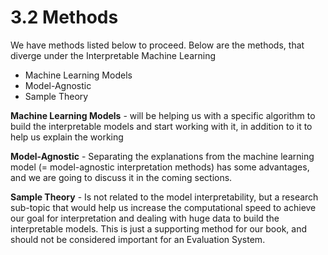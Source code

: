 # 3.2 Methods

We have methods listed below to proceed. Below are the methods, that diverge under the Interpretable Machine Learning

* Machine Learning Models
* Model-Agnostic
* Sample Theory

**Machine Learning Models** - will be helping us with a specific algorithm to build the interpretable models and start working with it, in addition to it to help us explain the working

**Model-Agnostic** - Separating the explanations from the machine learning model \(= model-agnostic interpretation methods\) has some advantages, and we are going to discuss it in the coming sections.

**Sample Theory** - Is not related to the model interpretability, but a research sub-topic that would help us increase the computational speed to achieve our goal for interpretation and dealing with huge data to build the interpretable models. This is just a supporting method for our book, and should not be considered important for an Evaluation System.

